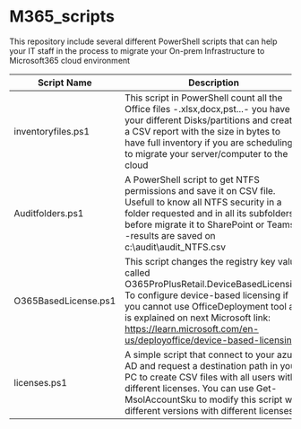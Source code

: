 # M365_scripts
This repository include several different PowerShell scripts that can help your IT staff in the process to migrate your On-prem Infrastructure to Microsoft365 cloud environment
   
| Script Name        | Description                                                             |
| ------------------ | ----------------------------------------------------------------------- |
| inventoryfiles.ps1 | This script in PowerShell count all the Office files -.xlsx,docx,pst...-  you have in your different Disks/partitions and creates a CSV report with the size in bytes to have full inventory if you are scheduling to migrate your server/computer to the cloud |
| Auditfolders.ps1   | A PowerShell script to get NTFS permissions and save it on CSV file. Usefull to know all NTFS security in a folder requested and in all its subfolders before migrate it to SharePoint or Teams. -results are saved on c:\audit\audit_NTFS.csv|
| O365BasedLicense.ps1 | This script changes the registry key value called O365ProPlusRetail.DeviceBasedLicensing To configure device-based licensing if you cannot use OfficeDeployment tool as is explained on next Microsoft link: https://learn.microsoft.com/en-us/deployoffice/device-based-licensing |
| licenses.ps1       | A simple script that connect to your azure AD and request a destination path in your PC to create CSV files with all users with different licenses. You can use Get-MsolAccountSku to modify this script with different versions with different licenses |



